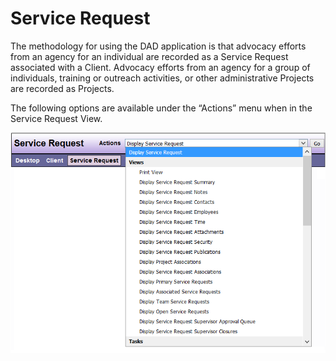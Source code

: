 # Service Request

The methodology for using the DAD application is that advocacy efforts from an agency for an individual are recorded as a Service Request associated with a Client. Advocacy efforts from an agency for a group of individuals, training or outreach activities, or other administrative Projects are recorded as Projects.

The following options are available under the “Actions” menu when in the Service Request View.

![Service request](images/service-request.png)
